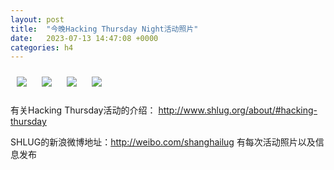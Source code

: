 ```yaml
---
layout: post
title:  "今晚Hacking Thursday Night活动照片"
date:   2023-07-13 14:47:08 +0000
categories: h4
---
```


[<img src='/res2023q3/n713.h4/n713_1941_2827+08.1920p.jpg' style='margin:10px'>](/res2023q3/n713.h4/n713_1941_2827+08.JPG)
[<img src='/res2023q3/n713.h4/n713_1941_4528+08.1920p.jpg' style='margin:10px'>](/res2023q3/n713.h4/n713_1941_4528+08.JPG)
[<img src='/res2023q3/n713.h4/n713_1942_0829+08.1920p.jpg' style='margin:10px'>](/res2023q3/n713.h4/n713_1942_0829+08.JPG)
[<img src='/res2023q3/n713.h4/n713_2022_4130+08.1920p.jpg' style='margin:10px'>](/res2023q3/n713.h4/n713_2022_4130+08.JPG)

有关Hacking Thursday活动的介绍：
http://www.shlug.org/about/#hacking-thursday

SHLUG的新浪微博地址：http://weibo.com/shanghailug 有每次活动照片以及信息发布


